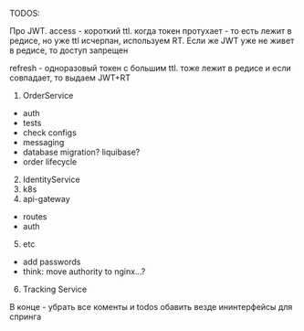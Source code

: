 TODOS:

Про JWT.
access - короткий ttl. когда токен протухает - то есть лежит
в редисе, но уже ttl исчерпан, используем RT.
Если же JWT уже не живет в редисе, то доступ запрещен

refresh - одноразовый токен с большим ttl. тоже лежит в редисе
и если совпадает, то выдаем JWT+RT

1. OrderService
- auth
- tests
- check configs
- messaging
- database migration? liquibase?
- order lifecycle
2. IdentityService
3. k8s
4. api-gateway
- routes
- auth
5. etc
- add passwords
- think: move authority to nginx...?
6. Tracking Service

В конце - убрать все коменты и todos
обавить везде ининтерфейсы для спринга